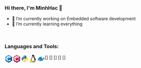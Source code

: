 ### Hi there, I'm MinhHac 👋

- 🔭 I’m currently working on Embedded software development
- 🌱 I’m currently learning everything

<br />

### Languages and Tools:

[<img align="left" alt="C" width="26px" src="https://raw.githubusercontent.com/MinhHac/ToShareDocuments/07da7852af3cb15a0a1c3ea89918f1f3d119528e/svg/c.svg" />]
[<img align="left" alt="Cpp" width="26px" src="https://raw.githubusercontent.com/MinhHac/ToShareDocuments/4394e3a26c84a28ba11f6ee6ebfcd2e282603ae3/svg/cpp.svg" />]
[<img align="left" alt="Python" width="26px" src="https://raw.githubusercontent.com/MinhHac/ToShareDocuments/07da7852af3cb15a0a1c3ea89918f1f3d119528e/python-original.svg"/>]
[<img align="left" alt="Python" width="26px" src="https://raw.githubusercontent.com/MinhHac/ToShareDocuments/07da7852af3cb15a0a1c3ea89918f1f3d119528e/linux-original.svg"/>]
[<img align="left" alt="Python" width="26px" src="https://raw.githubusercontent.com/MinhHac/ToShareDocuments/07da7852af3cb15a0a1c3ea89918f1f3d119528e/docker-original.svg"/>]




<br />
<br />
